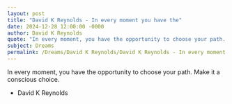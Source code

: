```yaml
---
layout: post
title: "David K Reynolds - In every moment you have the"
date: 2024-12-28 12:00:00 -0000
author: David K Reynolds
quote: "In every moment, you have the opportunity to choose your path. Make it a conscious choice."
subject: Dreams
permalink: /Dreams/David K Reynolds/David K Reynolds - In every moment you have the
---
```


In every moment, you have the opportunity to choose your path. Make it a conscious choice.

- David K Reynolds
